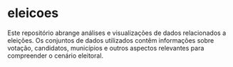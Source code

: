 # eleicoes
Este repositório abrange análises e visualizações de dados relacionados a eleições. Os conjuntos de dados utilizados contêm informações sobre votação, candidatos, municípios e outros aspectos relevantes para compreender o cenário eleitoral.
